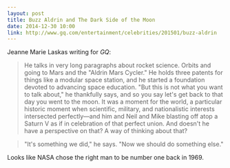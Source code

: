 ```yaml
---
layout: post
title: Buzz Aldrin and The Dark Side of the Moon
date: 2014-12-30 10:00
link: http://www.gq.com/entertainment/celebrities/201501/buzz-aldrin
---
```


Jeanne Marie Laskas writing for *GQ*:

> He talks in very long paragraphs about rocket science. Orbits and going to Mars and the "Aldrin Mars Cycler." He holds three patents for things like a modular space station, and he started a foundation devoted to advancing space education. "But this is not what you want to talk about," he thankfully says, and so you say let's get back to that day you went to the moon. It was a moment for the world, a particular historic moment when scientific, military, and nationalistic interests intersected perfectly—and him and Neil and Mike blasting off atop a Saturn V as if in celebration of that perfect union. And doesn't he have a perspective on that? A way of thinking about that?

> "It's something we did," he says. "Now we should do something else."

Looks like NASA chose the right man to be number one back in 1969. 